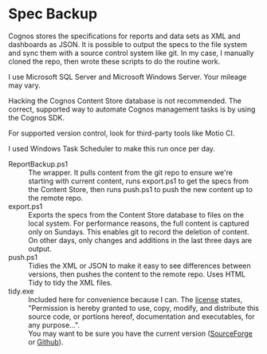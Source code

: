 # Spec Backup
Cognos stores the specifications for reports and data sets as XML and dashboards as JSON.  It is possible to output the specs to the file system and sync them with a source control system like git.  In my case, I manually cloned the repo, then wrote these scripts to do the routine work.

I use Microsoft SQL Server and Microsoft Windows Server.  Your mileage may vary.

Hacking the Cognos Content Store database is not recommended.  The correct, supported way to automate Cognos management tasks is by using the Cognos SDK.

For supported version control, look for third-party tools like Motio CI.

I used Windows Task Scheduler to make this run once per day.

<dl>
  <dt>ReportBackup.ps1</dt>
  <dd>The wrapper.  It pulls content from the git repo to ensure we're starting with current content, runs export.ps1 to get the specs from the Content Store, then runs push.ps1 to push the new content up to the remote repo.</dd
  
  <dt>export.ps1</dt>
  <dd>Exports the specs from the Content Store database to files on the local system.  For performance reasons, the full content is captured only on Sundays.  This enables git to record the deletion of content.  On other days, only changes and additions in the last three days are output.</dd>
  
  <dt>push.ps1</dt>
  <dd>Tidies the XML or JSON to make it easy to see differences between versions, then pushes the content to the remote repo.  Uses HTML Tidy to tidy the XML files.</dd>
  
  <dt>tidy.exe</dt>
  <dd>Included here for convenience because I can.  The <a href="http://www.html-tidy.org/documentation/#part_license">license</a> states, "Permission is hereby granted to use, copy, modify, and distribute this source code, or portions hereof, documentation and executables, for any purpose...".<br />You may want to be sure you have the current version (<a href="http://tidy.sourceforge.net/">SourceForge</a> or <a href="https://github.com/htacg/tidy-html5">Github</a>).</dd>
</dl>

